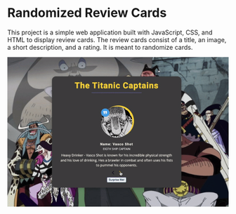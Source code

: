 <body>
	<h1>Randomized Review Cards</h1>
	<p>This project is a simple web application built with JavaScript, CSS, and HTML to display review cards. The review cards consist of a title, an image, a short description, and a rating. It is meant to randomize cards.</p>
	<img src="black-beard-pirates.gif" alt="black-beard-pirates-gif">
</body>
